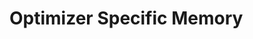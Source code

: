 # Optimizer Specific Memory
<!-- Entries below should be added reverse chronologically (newest first) -->